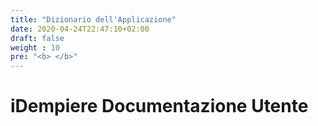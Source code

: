 ```yaml
---
title: "Dizionario dell'Applicazione"
date: 2020-04-24T22:47:10+02:00
draft: false
weight : 10
pre: "<b> </b>"
---
```


# iDempiere Documentazione Utente




